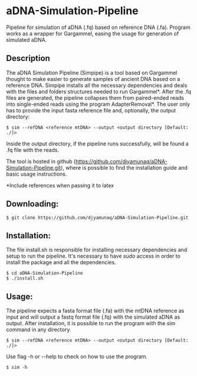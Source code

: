 # aDNA-Simulation-Pipeline
Pipeline for simulation of aDNA (.fq) based on reference DNA (.fa). Program works as a wrapper for Gargammel, easing the usage for generation of simulated aDNA. 

## Description
The aDNA Simulation Pipeline (Simpipe) is a tool based on Gargammel thought to make easier to generate samples of ancient DNA based on a reference DNA. 
Simpipe installs all the necessary dependencies and deals with the files and folders structures needed to run Gargammel*. After the .fq files are generated, the pipeline collapses them from paired-ended reads into single-ended reads using the program AdapterRemoval*.
The user only has to provide the input fasta reference file and, optionally, the output directory:

```
$ sim --refDNA <reference mtDNA> --output <output directory [Default: ./]>
```

Inside the output directory, if the pipeline runs successfully, will be found a .fq file with the reads.

The tool is hosted in github (https://github.com/djyamunaq/aDNA-Simulation-Pipeline.git), where is possible to find the installation guide and basic usage instructions.

*Include references when passing it to latex

## Downloading:
```
$ git clone https://github.com/djyamunaq/aDNA-Simulation-Pipeline.git
```

## Installation:
The file install.sh is responsible for installing necessary dependencies and setup to run the pipeline. It's necessary to have *sudo* access in order to install the package and all the dependencies.

```
$ cd aDNA-Simulation-Pipeline
$ ./install.sh
```

## Usage:
The pipeline expects a fasta format file (.fa) with the mtDNA reference as input and will output a fastq format file (.fq) with the simulated aDNA as output.
After installation, it is possible to run the program with the *sim* command in any directory.
```
$ sim --refDNA <reference mtDNA> --output <output directory [Default: ./]>
```
Use flag -h or --help to check on how to use the program.
```
$ sim -h
```